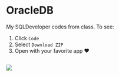 # OracleDB
My SQLDeveloper codes from class. To see:
1. Click `Code`
2. Select `Download ZIP`
3. Open with your favorite app ❤

##

![](https://img.shields.io/badge/Oracle-F80000?style=for-the-badge&logo=Oracle&logoColor=white)&nbsp;
